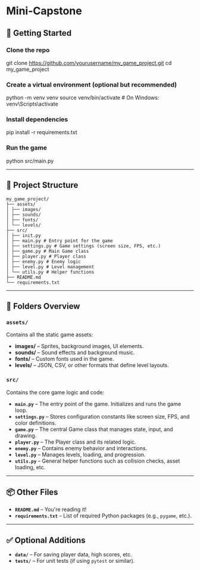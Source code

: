 # Mini-Capstone

## 🚀 Getting Started


### Clone the repo
git clone https://github.com/yourusername/my_game_project.git
cd my_game_project

### Create a virtual environment (optional but recommended)
python -m venv venv
source venv/bin/activate  # On Windows: venv\Scripts\activate

### Install dependencies
pip install -r requirements.txt

### Run the game
python src/main.py

---

## 📁 Project Structure
```
my_game_project/
├── assets/
│ ├── images/
│ ├── sounds/
│ ├── fonts/
│ └── levels/
├── src/
│ ├── init.py
│ ├── main.py # Entry point for the game
│ ├── settings.py # Game settings (screen size, FPS, etc.)
│ ├── game.py # Main Game class
│ ├── player.py # Player class
│ ├── enemy.py # Enemy logic
│ ├── level.py # Level management
│ └── utils.py # Helper functions
├── README.md
└── requirements.txt
```
---

## 📂 Folders Overview

### `assets/`
Contains all the static game assets:

- **images/** – Sprites, background images, UI elements.
- **sounds/** – Sound effects and background music.
- **fonts/** – Custom fonts used in the game.
- **levels/** – JSON, CSV, or other formats that define level layouts.

### `src/`
Contains the core game logic and code:

- **`main.py`** – The entry point of the game. Initializes and runs the game loop.
- **`settings.py`** – Stores configuration constants like screen size, FPS, and color definitions.
- **`game.py`** – The central Game class that manages state, input, and drawing.
- **`player.py`** – The Player class and its related logic.
- **`enemy.py`** – Contains enemy behavior and interactions.
- **`level.py`** – Manages levels, loading, and progression.
- **`utils.py`** – General helper functions such as collision checks, asset loading, etc.

---

## 📦 Other Files

- **`README.md`** – You're reading it!
- **`requirements.txt`** – List of required Python packages (e.g., `pygame`, etc.).

---

## ✅ Optional Additions

- **`data/`** – For saving player data, high scores, etc.
- **`tests/`** – For unit tests (if using `pytest` or similar).
